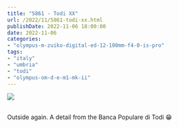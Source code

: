 ```yaml
---
title: "5861 - Todi XX"
url: /2022/11/5861-todi-xx.html
publishDate: 2022-11-06 18:00:00
date: 2022-11-06
categories:
- "olympus-m-zuiko-digital-ed-12-100mm-f4-0-is-pro"
tags:
- "italy"
- "umbria"
- "todi"
- "olympus-om-d-e-m1-mk-ii"
---
```

<div class="container">
<div class="center"><a target="_blank" href="https://d25zfm9zpd7gm5.cloudfront.net/1200x1200/2019/20190907_123646_lr.jpg"><img class="webfeedsFeaturedVisual" src="https://d25zfm9zpd7gm5.cloudfront.net/0600x0600/2019/20190907_123646_lr.jpg" /></a></div>
</div>
<br />

Outside again. A detail from the Banca Populare di Todi :grin:
